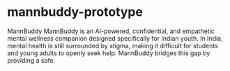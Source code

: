 # mannbuddy-prototype
MannBuddy  MannBuddy is an AI-powered, confidential, and empathetic mental wellness companion designed specifically for Indian youth. In India, mental health is still surrounded by stigma, making it difficult for students and young adults to openly seek help. MannBuddy bridges this gap by providing a safe.
